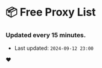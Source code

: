 # :package: Free Proxy List
### Updated every 15 minutes.

- Last updated: `2024-09-12 23:00`

:heart:
